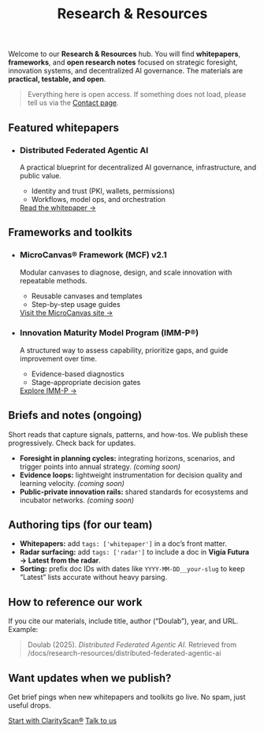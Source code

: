 ﻿---
id: index
title: Research & Resources
sidebar_label: Research & Resources
slug: /research-resources
description: Curated whitepapers, frameworks, and open research on foresight, innovation systems, and decentralized AI governance.
className: doulabDoc
keywords:
  - foresight
  - innovation maturity
  - MicroCanvas
  - IMM-P
  - whitepapers
  - research
  - decentralized AI governance
---

Welcome to our **Research & Resources** hub. You will find **whitepapers**, **frameworks**, and **open research notes** focused on strategic foresight, innovation systems, and decentralized AI governance. The materials are **practical, testable, and open**.

> Everything here is open access. If something does not load, please tell us via the [Contact page](/contact).

## Featured whitepapers

<ul className="dl-cards" role="list">
  <li>
    <h3>Distributed Federated Agentic AI</h3>
    <p>A practical blueprint for decentralized AI governance, infrastructure, and public value.</p>
    <ul>
      <li>Identity and trust (PKI, wallets, permissions)</li>
      <li>Workflows, model ops, and orchestration</li>
    </ul>
    <a
      className="dl-cardCta"
      href="/docs/research-resources/distributed-federated-agentic-ai"
      data-cta="docs.research.featured.dfaa"
    >
      Read the whitepaper →
    </a>
  </li>
</ul>

## Frameworks and toolkits

<ul className="dl-cards" role="list">
  <li>
    <h3>MicroCanvas® Framework (MCF) v2.1</h3>
    <p>Modular canvases to diagnose, design, and scale innovation with repeatable methods.</p>
    <ul>
      <li>Reusable canvases and templates</li>
      <li>Step-by-step usage guides</li>
    </ul>
    <a
      className="dl-cardCta"
      href="https://themicrocanvas.com"
      target="_blank"
      rel="noopener noreferrer"
      data-cta="docs.research.frameworks.mcf"
    >
      Visit the MicroCanvas site →
    </a>
  </li>
  <li>
    <h3>Innovation Maturity Model Program (IMM-P®)</h3>
    <p>A structured way to assess capability, prioritize gaps, and guide improvement over time.</p>
    <ul>
      <li>Evidence-based diagnostics</li>
      <li>Stage-appropriate decision gates</li>
    </ul>
    <a
      className="dl-cardCta"
      href="/services/innovation-maturity"
      data-cta="docs.research.frameworks.imm"
    >
      Explore IMM-P →
    </a>
  </li>
</ul>

## Briefs and notes (ongoing)

Short reads that capture signals, patterns, and how-tos. We publish these progressively. Check back for updates.

- **Foresight in planning cycles:** integrating horizons, scenarios, and trigger points into annual strategy. *(coming soon)*
- **Evidence loops:** lightweight instrumentation for decision quality and learning velocity. *(coming soon)*
- **Public-private innovation rails:** shared standards for ecosystems and incubator networks. *(coming soon)*

## Authoring tips (for our team)

- **Whitepapers:** add `tags: ['whitepaper']` in a doc’s front matter.  
- **Radar surfacing:** add `tags: ['radar']` to include a doc in **Vigía Futura → Latest from the radar**.  
- **Sorting:** prefix doc IDs with dates like `YYYY-MM-DD__your-slug` to keep “Latest” lists accurate without heavy parsing.

## How to reference our work

If you cite our materials, include title, author (“Doulab”), year, and URL. Example:

> Doulab (2025). *Distributed Federated Agentic AI.* Retrieved from /docs/research-resources/distributed-federated-agentic-ai

<div className="dl-finalCta" style={{ marginTop: '2rem' }}>
  <h2>Want updates when we publish?</h2>
  <p>Get brief pings when new whitepapers and toolkits go live. No spam, just useful drops.</p>
  <div className="dl-ctas">
    <a className="dl-buttonPrimary" href="/services/clarityscan" data-cta="docs.research.final.clarityscan">Start with ClarityScan®</a>
    <a className="dl-buttonSecondary" href="/contact" data-cta="docs.research.final.contact">Talk to us</a>
  </div>
</div>
